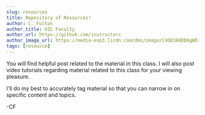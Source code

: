 ```yaml
---
slug: resources
title: Repository of Resources!
author: C. Fulton
author_title: UIC Faculty
author_url: https://github.com/instructorc
author_image_url: https://media-exp3.licdn.com/dms/image/C4D03AQED6gWErhbFWg/profile-displayphoto-shrink_400_400/0/1516630658922?e=1628726400&v=beta&t=80jnFdZNxL6zIZLdpwiLmWDggx8eKuQF3lzpzOOR3NA 
tags: [resource]
---
```


You will find helpful post related to the material in this class.  I will also post video tutorials regarding material related to this class for your viewing pleasure.  

I'll do my best to accurately tag material so that you can narrow in on specific content and topics. 


-CF